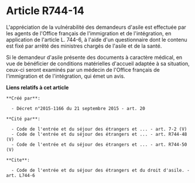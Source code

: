 # Article R744-14

L'appréciation de la vulnérabilité des demandeurs d'asile est effectuée par les agents de l'Office français de l'immigration
et de l'intégration, en application de l'article L. 744-6, à l'aide d'un questionnaire dont le contenu est fixé par arrêté
des ministres chargés de l'asile et de la santé. 

Si le demandeur d'asile présente des documents à caractère médical, en vue de bénéficier de conditions matérielles d'accueil
adaptée à sa situation, ceux-ci seront examinés par un médecin de l'Office français de l'immigration et de l'intégration, qui
émet un avis.

**Liens relatifs à cet article**

	**Créé par**:

	  - Décret n°2015-1166 du 21 septembre 2015 - art. 20

	**Cité par**:

	  - Code de l'entrée et du séjour des étrangers et ... - art. 7-2 (V)
	  - Code de l'entrée et du séjour des étrangers et ... - art. R744-48 (V)
	  - Code de l'entrée et du séjour des étrangers et ... - art. R744-50 (V)

	**Cite**:

	  - Code de l'entrée et du séjour des étrangers et du droit d'asile. - art. L744-6
